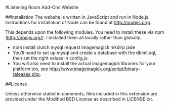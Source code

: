 #Listening Room Add-Ons Website

##Installation
The website is written in JavaScript and run in Node.js. Instructions for installation of Node can be found at http://nodejs.org/.

This depends upon the following modules. You need to install these via npm (http://npmjs.org/). I installed them all locally rather than globally.

 * npm install clutch mysql request imagemagick mkdirp jade
 * You'll need to set up mysql and create a database with the dbinit.sql, then set the right values in config.js.
 * You will also need to install the actual imagemagick libraries for your platform too, see http://www.imagemagick.org/script/binary-releases.php.

##License

Unless otherwise stated in comments, files included in this extension are provided under the Modified BSD License as described in LICENSE.txt.

